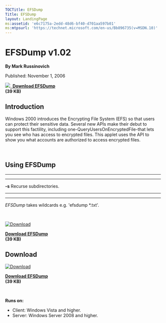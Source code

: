 ```yaml
--- 
TOCTitle: EFSDump
Title: EFSDump
layout: LandingPage
ms:assetid: 'e6c7175a-2edd-48d6-bf40-d701aa597b01'
ms:mtpsurl: 'https://technet.microsoft.com/en-us/Bb896735(v=MSDN.10)'
---
```


EFSDump v1.02
=============

**By Mark Russinovich**

Published: November 1, 2006

[![](/media/landing/sysinternals/download_sm.png)
 **Download
EFSDump**](https://download.sysinternals.com/files/efsdump.zip)  
**(39 KB)**


## Introduction

Windows 2000 introduces the Encrypting File System (EFS) so that users
can protect their sensitive data. Several new APIs make their debut to
support this factility, including one-QueryUsersOnEncryptedFile-that
lets you see who has access to encrypted files. This applet uses the API
to show you what accounts are authorized to access encrypted files.

 

## Using EFSDump

 
-------- 
-------------------------
  **-s**   Recurse subdirectories.
 
-------- 
-------------------------

*EFSDump* takes wildcards e.g. 'efsdump \*.txt'.

 

[![Download](/media/landing/sysinternals/download_sm.png "Download")
](https://download.sysinternals.com/files/efsdump.zip)

[**Download EFSDump**  
](https://download.sysinternals.com/files/efsdump.zip)**(39 KB)**


<div class="RightAdRail">

<div>


## Download

  

[![Download](/media/landing/sysinternals/download_sm.png "Download")
](https://download.sysinternals.com/files/efsdump.zip)

[**Download EFSDump**  
](https://download.sysinternals.com/files/efsdump.zip)**(39 KB)**

 

**Runs on:**

-   Client: Windows Vista and higher.
-   Server: Windows Server 2008 and higher.



